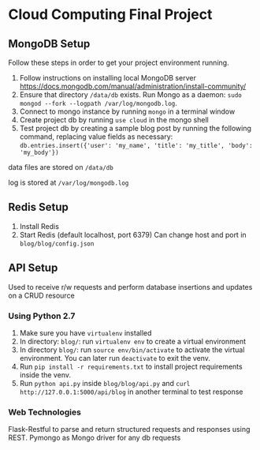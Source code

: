 # Cloud Computing Final Project

## MongoDB Setup
Follow these steps in order to get your project environment running.

1. Follow instructions on installing local MongoDB server https://docs.mongodb.com/manual/administration/install-community/
2. Ensure that directory `/data/db` exists. Run Mongo as a daemon: `sudo mongod --fork --logpath /var/log/mongodb.log`.
3. Connect to mongo instance by running `mongo` in a terminal window
4. Create project db by running `use cloud` in the mongo shell
5. Test project db by creating a sample blog post by running the following command, replacing value fields as necessary: `db.entries.insert({'user': 'my_name', 'title': 'my_title', 'body': 'my_body'})`

data files are stored on `/data/db`

log is stored at `/var/log/mongodb.log`

## Redis Setup
1. Install Redis
2. Start Redis (default localhost, port 6379)
Can change host and port in `blog/blog/config.json`

## API Setup
Used to receive r/w requests and perform database insertions and updates on a CRUD resource

### Using Python 2.7

1. Make sure you have `virtualenv` installed
2. In directory: `blog/`: run `virtualenv env` to create a virtual environment
3. In directory `blog/`: run `source env/bin/activate` to activate the virtual environment. You can later run `deactivate` to exit the venv.
4. Run `pip install -r requirements.txt` to install project requirements inside the venv.
5. Run `python api.py` inside `blog/blog/api.py` and `curl http://127.0.0.1:5000/api/blog` in another terminal to test response

### Web Technologies

Flask-Restful to parse and return structured requests and responses using REST.
Pymongo as Mongo driver for any db requests
